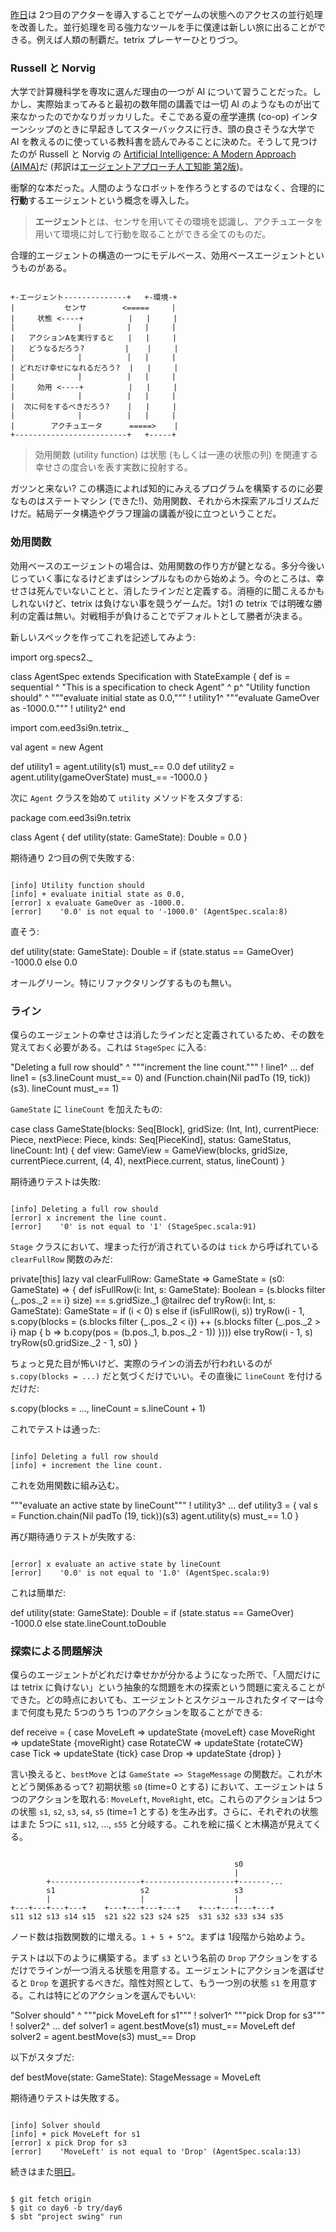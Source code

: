   [day5]: http://eed3si9n.com/tetrix-in-scala-day5
  [russell]: http://aima.cs.berkeley.edu/
  [amazon2]: http://www.amazon.co.jp/dp/4320122151

[昨日][day5]は 2つ目のアクターを導入することでゲームの状態へのアクセスの並行処理を改善した。並行処理を司る強力なツールを手に僕達は新しい旅に出ることができる。例えば人類の制覇だ。tetrix プレーヤーひとりづつ。

### Russell と Norvig

大学で計算機科学を専攻に選んだ理由の一つが AI について習うことだった。しかし、実際始まってみると最初の数年間の講義では一切 AI のようなものが出て来なかったのでかなりガッカリした。そこである夏の産学連携 (co-op) インターンシップのときに早起きしてスターバックスに行き、頭の良さそうな大学で AI を教えるのに使っている教科書を読んでみることに決めた。そうして見つけたのが Russell と Norvig の [Artificial Intelligence: A Modern Approach (AIMA)][russell]だ (邦訳は[エージェントアプローチ人工知能 第2版][amazon2])。

衝撃的な本だった。人間のようなロボットを作ろうとするのではなく、合理的に**行動**するエージェントという概念を導入した。

> **エージェント**とは、センサを用いてその環境を認識し、アクチュエータを用いて環境に対して行動を取ることができる全てのものだ。

合理的エージェントの構造の一つにモデルベース、効用ベースエージェントというものがある。

<code>
+-エージェント--------------+   +-環境-+ 
|           センサ        <=====     |
|     状態 <----+          |   |     |
|              |          |   |     |
|   アクションAを実行すると   |   |     |
|   どうなるだろう?         |    |     |
|              |          |   |     |
| どれだけ幸せになれるだろう?  |   |     |
|              |          |   |     |
|     効用 <----+          |   |     |
|              |          |   |     |
|  次に何をするべきだろう?    |   |     |
|              |          |   |     |
|        アクチュエータ      =====>    |
+-------------------------+   +-----+
</code>

> 効用関数 (utility function) は状態 (もしくは一連の状態の列) を関連する幸せさの度合いを表す実数に投射する。

ガツンと来ない? この構造によれば知的にみえるプログラムを構築するのに必要なものはステートマシン (できた!)、効用関数、それから木探索アルゴリズムだけだ。結局データ構造やグラフ理論の講義が役に立つということだ。

### 効用関数

効用ベースのエージェントの場合は、効用関数の作り方が鍵となる。多分今後いじっていく事になるけどまずはシンプルなものから始めよう。今のところは、幸せさは死んでいないことと、消したラインだと定義する。消極的に聞こえるかもしれないけど、tetrix は負けない事を競うゲームだ。1対1 の tetrix では明確な勝利の定義は無い。対戦相手が負けることでデフォルトとして勝者が決まる。

新しいスペックを作ってこれを記述してみよう:

<scala>
import org.specs2._

class AgentSpec extends Specification with StateExample { def is = sequential ^
  "This is a specification to check Agent"                  ^
                                                            p^
  "Utility function should"                                 ^
    """evaluate initial state as 0.0,"""                    ! utility1^
    """evaluate GameOver as -1000.0."""                     ! utility2^
                                                            end
  
  import com.eed3si9n.tetrix._

  val agent = new Agent

  def utility1 =
    agent.utility(s1) must_== 0.0 
  def utility2 =
    agent.utility(gameOverState) must_== -1000.0 
}
</scala>

次に `Agent` クラスを始めて `utility` メソッドをスタブする:

<scala>
package com.eed3si9n.tetrix

class Agent {
  def utility(state: GameState): Double = 0.0
}
</scala>

期待通り 2つ目の例で失敗する:

<code>
[info] Utility function should
[info] + evaluate initial state as 0.0,
[error] x evaluate GameOver as -1000.0.
[error]    '0.0' is not equal to '-1000.0' (AgentSpec.scala:8)
</code>

直そう:

<scala>
  def utility(state: GameState): Double =
    if (state.status == GameOver) -1000.0
    else 0.0
</scala>

オールグリーン。特にリファクタリングするものも無い。

### ライン

僕らのエージェントの幸せさは消したラインだと定義されているため、その数を覚えておく必要がある。これは `StageSpec` に入る:

<scala>
  "Deleting a full row should"                              ^
    """increment the line count."""                         ! line1^
...
  def line1 =
    (s3.lineCount must_== 0) and
    (Function.chain(Nil padTo (19, tick))(s3).
    lineCount must_== 1)
</scala>

`GameState` に `lineCount` を加えたもの:

<scala>
case class GameState(blocks: Seq[Block], gridSize: (Int, Int),
    currentPiece: Piece, nextPiece: Piece, kinds: Seq[PieceKind],
    status: GameStatus, lineCount: Int) {
  def view: GameView = GameView(blocks, gridSize,
    currentPiece.current, (4, 4), nextPiece.current,
    status, lineCount)
}
</scala>

期待通りテストは失敗:

<code>
[info] Deleting a full row should
[error] x increment the line count.
[error]    '0' is not equal to '1' (StageSpec.scala:91)
</code>

`Stage` クラスにおいて、埋まった行が消されているのは `tick` から呼ばれている `clearFullRow` 関数のみだ:

<scala>
  private[this] lazy val clearFullRow: GameState => GameState =
    (s0: GameState) => {
    def isFullRow(i: Int, s: GameState): Boolean =
      (s.blocks filter {_.pos._2 == i} size) == s.gridSize._1
    @tailrec def tryRow(i: Int, s: GameState): GameState =
      if (i < 0) s 
      else if (isFullRow(i, s))
        tryRow(i - 1, s.copy(blocks = (s.blocks filter {_.pos._2 < i}) ++
          (s.blocks filter {_.pos._2 > i} map { b =>
            b.copy(pos = (b.pos._1, b.pos._2 - 1)) })))  
      else tryRow(i - 1, s)
    tryRow(s0.gridSize._2 - 1, s0)
  }
</scala>

ちょっと見た目が怖いけど、実際のラインの消去が行われいるのが `s.copy(blocks = ...)` だと気づくだけでいい。その直後に `lineCount` を付けるだけだ:

<scala>
s.copy(blocks = ...,
  lineCount = s.lineCount + 1)
</scala>

これでテストは通った:

<code>
[info] Deleting a full row should
[info] + increment the line count.
</code>

これを効用関数に組み込む。

<scala>
    """evaluate an active state by lineCount"""             ! utility3^
...
  def utility3 = {
    val s = Function.chain(Nil padTo (19, tick))(s3)
    agent.utility(s) must_== 1.0
  }
</scala>

再び期待通りテストが失敗する:

<code>
[error] x evaluate an active state by lineCount
[error]    '0.0' is not equal to '1.0' (AgentSpec.scala:9)
</code>

これは簡単だ:

<scala>
  def utility(state: GameState): Double =
    if (state.status == GameOver) -1000.0
    else state.lineCount.toDouble
</scala>

### 探索による問題解決

僕らのエージェントがどれだけ幸せかが分かるようになった所で、「人間だけには tetrix に負けない」という抽象的な問題を木の探索という問題に変えることができた。どの時点においても、エージェントとスケジュールされたタイマーは今まで何度も見た 5つのうち 1つのアクションを取ることができる:

<scala>
  def receive = {
    case MoveLeft  => updateState {moveLeft}
    case MoveRight => updateState {moveRight}
    case RotateCW  => updateState {rotateCW}
    case Tick      => updateState {tick}
    case Drop      => updateState {drop}
  }
</scala>

言い換えると、`bestMove` とは `GameState => StageMessage` の関数だ。これが木とどう関係あるって? 初期状態 `s0` (time=0 とする) において、エージェントは 5つのアクションを取れる: `MoveLeft`, `MoveRight`, etc。これらのアクションは 5つの状態 `s1`, `s2`, `s3`, `s4`, `s5` (time=1 とする) を生み出す。さらに、それぞれの状態はまた 5つに `s11`, `s12`, ..., `s55` と分岐する。これを絵に描くと木構造が見えてくる。

<code>
                                                  s0
                                                  |
        +--------------------+--------------------+-------...
        s1                   s2                   s3
        |                    |                    |
+---+---+---+---+    +---+---+---+---+    +---+---+---+---+ 
s11 s12 s13 s14 s15  s21 s22 s23 s24 s25  s31 s32 s33 s34 s35
</code>

ノード数は指数関数的に増える。`1 + 5 + 5^2`。まずは 1段階から始めよう。

テストは以下のように構築する。まず `s3` という名前の `Drop` アクションをするだけでラインが一つ消える状態を用意する。エージェントにアクションを選ばせると `Drop` を選択するべきだ。陰性対照として、もう一つ別の状態 `s1` を用意する。これは特にどのアクションを選んでもいい:

<scala>
  "Solver should"                                           ^
    """pick MoveLeft for s1"""                              ! solver1^
    """pick Drop for s3"""                                  ! solver2^
...
  def solver1 =
    agent.bestMove(s1) must_== MoveLeft
  def solver2 =
    agent.bestMove(s3) must_== Drop
</scala>

以下がスタブだ:

<scala>
  def bestMove(state: GameState): StageMessage = MoveLeft
</scala>

期待通りテストは失敗する。

<code>
[info] Solver should
[info] + pick MoveLeft for s1
[error] x pick Drop for s3
[error]    'MoveLeft' is not equal to 'Drop' (AgentSpec.scala:13)
</code>

続きはまた[明日](http://eed3si9n.com/ja/tetrix-in-scala-day7)。

<code>
$ git fetch origin
$ git co day6 -b try/day6
$ sbt "project swing" run
</code>
